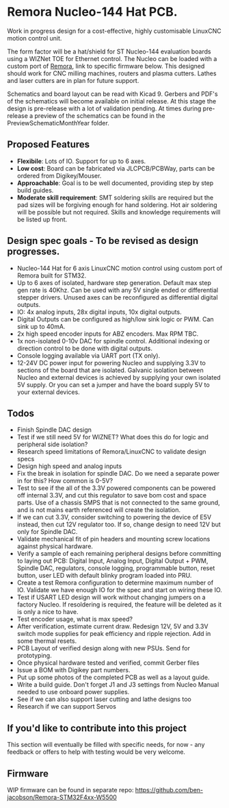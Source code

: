 # Remora Nucleo-144 Hat PCB.
Work in progress design for a cost-effective, highly customisable LinuxCNC motion control unit.

The form factor will be a hat/shield for ST Nucleo-144 evaluation boards using a WIZNet TOE for Ethernet control. The Nucleo can be loaded with a custom port of [Remora](https://github.com/scottalford75/Remora), link to specific firmware below. This designed should work for CNC milling machines, routers and plasma cutters. Lathes and laser cutters are in plan for future support.  

Schematics and board layout can be read with Kicad 9. Gerbers and PDF's of the schematics will become available on initial release. At this stage the design is pre-release with a lot of validation pending. At times during pre-release a preview of the schematics can be found in the PreviewSchematicMonthYear folder. 

## Proposed Features
- **Flexibile**: Lots of IO. Support for up to 6 axes.
- **Low cost**: Board can be fabricated via JLCPCB/PCBWay, parts can be ordered from Digikey/Mouser. 
- **Approachable**: Goal is to be well documented, providing step by step build guides.
- **Moderate skill requirement**: SMT soldering skills are required but the pad sizes will be forgiving enough for hand soldering. Hot air soldering will be possible but not required. Skills and knowledge requirements will be listed up front. 

## Design spec goals - To be revised as design progresses.
- Nucleo-144 Hat for 6 axis LinuxCNC motion control using custom port of Remora built for STM32.
- Up to 6 axes of isolated, hardware step generation. Default max step gen rate is 40Khz. Can be used with any 5V single ended or differential stepper drivers. Unused axes can be reconfigured as differential digital outputs.   
- IO: 4x analog inputs, 28x digital inputs, 10x digital outputs. 
- Digital Outputs can be configured as high/low sink logic or PWM. Can sink up to 40mA.
- 2x high speed encoder inputs for ABZ encoders. Max RPM TBC. 
- 1x non-isolated 0-10v DAC for spindle control. Additional indexing or direction control to be done with digital outputs.
- Console logging available via UART port (TX only).
- 12-24V DC power input for powering Nucleo and supplying 3.3V to sections of the board that are isolated. Galvanic isolation between Nucleo and external devices is achieved by supplying your own isolated 5V supply. Or you can set a jumper and have the board supply 5V to your external devices. 

## Todos
- Finish Spindle DAC design
- Test if we still need 5V for WIZNET? What does this do for logic and peripheral side isolation?
- Research speed limitations of Remora/LinuxCNC to validate design specs
- Design high speed and analog inputs
- Fix the break in isolation for spindle DAC. Do we need a separate power in for this? How common is 0-5V? 
- Test to see if the all of the 3.3V powered components can be powered off internal 3.3V, and cut this regulator to save bom cost and space 
 parts. Use of a chassis SMPS that is not connected to the same ground, and is not mains earth referenced will create the isolation. 
- If we can cut 3.3V, consider switching to powering the device of E5V instead, then cut 12V regulator too. If so, change design to need 12V but only for Spindle DAC. 
- Validate mechanical fit of pin headers and mounting screw locations against physical hardware.
- Verify a sample of each remaining peripheral designs before committing to laying out PCB: Digital Input, Analog Input, Digital Output + PWM, Spindle DAC, regulators, console logging, programmable button, reset button, user LED with default blinky program loaded into PRU.  
- Create a test Remora configuration to determine maximum number of IO. Validate we have enough IO for the spec and start on wiring these IO.
- Test if USART LED design will work without changing jumpers on a factory Nucleo. If resoldering is required, the feature will be deleted as it is only a nice to have. 
- Test encoder usage, what is max speed? 
- After verification, estimate current draw. Redesign 12V, 5V and 3.3V switch mode supplies for peak efficiency and ripple rejection. Add in some thermal resets.
- PCB Layout of verified design along with new PSUs. Send for prototyping.
- Once physical hardware tested and verified, commit Gerber files
- Issue a BOM with Digikey part numbers.
- Put up some photos of the completed PCB as well as a layout guide. 
- Write a build guide. Don't forget J1 and J3 settings from Nucleo Manual needed to use onboard power supplies.
- See if we can also support laser cutting and lathe designs too 
- Research if we can support Servos

## If you'd like to contribute into this project
This section will eventually be filled with specific needs, for now - any feedback or offers to help with testing would be very welcome. 

## Firmware
WIP firmware can be found in separate repo: https://github.com/ben-jacobson/Remora-STM32F4xx-W5500